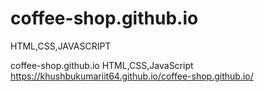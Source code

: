 # coffee-shop.github.io
HTML,CSS,JAVASCRIPT

coffee-shop.github.io
HTML,CSS,JavaScript https://khushbukumariit64.github.io/coffee-shop.github.io/

